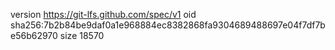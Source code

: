version https://git-lfs.github.com/spec/v1
oid sha256:7b2b84be9daf0a1e968884ec8382868fa9304689488697e04f7df7be56b62970
size 18570
